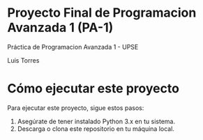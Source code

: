 # Proyecto Final de Programacion Avanzada 1 (PA-1)

Práctica de Programacion Avanzada 1 - UPSE


Luis Torres


# Cómo ejecutar este proyecto

Para ejecutar este proyecto, sigue estos pasos:
1. Asegúrate de tener instalado Python 3.x en tu sistema.
2. Descarga o clona este repositorio en tu máquina local.

